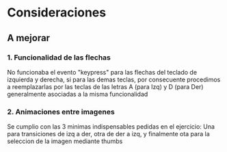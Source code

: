 # Consideraciones 

## A mejorar

### 1. Funcionalidad de las flechas
No funcionaba el evento "keypress" para las flechas del teclado de izquierda y derecha, si para las demas teclas, por consecuente procedimos a reemplazarlas por las teclas de las letras A (para Izq) y D (para Der) generalmente asociadas a la misma funcionalidad

### 2. Animaciones entre imagenes
Se cumplio con las 3 minimas indispensables pedidas en el ejercicio: Una para transiciones de izq a der, otra de der a izq, y finalmente ota para la seleccion de la imagen mediante thumbs

